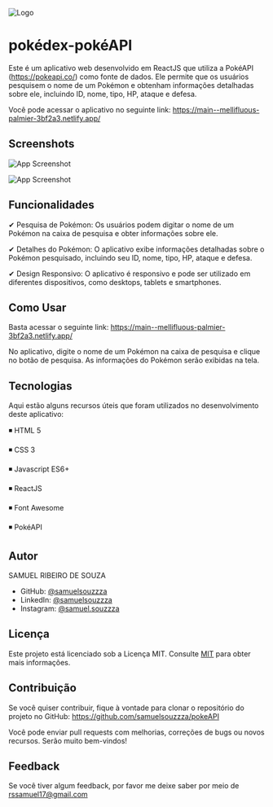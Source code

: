 
![Logo](https://1000logos.net/wp-content/uploads/2017/05/Pokemon-Logo.png)


# pokédex-pokéAPI

Este é um aplicativo web desenvolvido em ReactJS que utiliza a PokéAPI (https://pokeapi.co/) como fonte de dados. Ele permite que os usuários pesquisem o nome de um Pokémon e obtenham informações detalhadas sobre ele, incluindo ID, nome, tipo, HP, ataque e defesa.

Você pode acessar o aplicativo no seguinte link: https://main--mellifluous-palmier-3bf2a3.netlify.app/



## Screenshots

![App Screenshot](https://raw.githubusercontent.com/samuelsouzzza/pokeAPI/main/screenshots/print2.png?token=GHSAT0AAAAAACEWYBGUUVISNAGUCPJYVOYAZFEXX2Q)

![App Screenshot](https://raw.githubusercontent.com/samuelsouzzza/pokeAPI/main/screenshots/print1.png?token=GHSAT0AAAAAACEWYBGUQ7EKMUHAUVELOIT2ZFEXW4Q)



## Funcionalidades

✔ Pesquisa de Pokémon:
Os usuários podem digitar o nome de um Pokémon na caixa de pesquisa e obter informações sobre ele. 

✔ Detalhes do Pokémon: O aplicativo exibe informações detalhadas sobre o Pokémon pesquisado, incluindo seu ID, nome, tipo, HP, ataque e defesa.

✔ Design Responsivo: O aplicativo é responsivo e pode ser utilizado em diferentes dispositivos, como desktops, tablets e smartphones.


## Como Usar

Basta acessar o seguinte link: https://main--mellifluous-palmier-3bf2a3.netlify.app/

No aplicativo, digite o nome de um Pokémon na caixa de pesquisa e clique no botão de pesquisa. As informações do Pokémon serão exibidas na tela.


## Tecnologias

Aqui estão alguns recursos úteis que foram utilizados no desenvolvimento deste aplicativo:

◾ HTML 5

◾ CSS 3

◾ Javascript ES6+

◾ ReactJS

◾ Font Awesome

◾ PokéAPI

## Autor

SAMUEL RIBEIRO DE SOUZA

- GitHub: [@samuelsouzzza](https://www.github.com/octokatherine)
- LinkedIn: [@samuelsouzzza](https://www.linkedin.com/in/samuelsouzzza/)
- Instagram: [@samuel.souzzza](https://www.instagram.com/samuel.souzzza/)

## Licença

Este projeto está licenciado sob a Licença MIT. Consulte [MIT](https://choosealicense.com/licenses/mit/) para obter mais informações.



## Contribuição

Se você quiser contribuir, fique à vontade para clonar o repositório do projeto no GitHub: https://github.com/samuelsouzzza/pokeAPI

Você pode enviar pull requests com melhorias, correções de bugs ou novos recursos. Serão muito bem-vindos!
## Feedback

Se você tiver algum feedback, por favor me deixe saber por meio de rssamuel17@gmail.com

